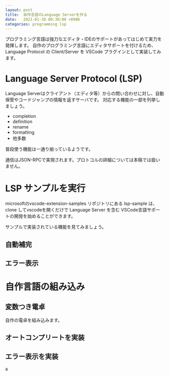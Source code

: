 ```yaml
---
layout: post
title:  自作言語のLanguage Serverを作る
date:   2021-01-30 00:30:00 +0900
categories: programming lsp
---
```


プログラミング言語は強力なエディタ・IDEのサポートがあってはじめて実力を発揮します。
自作のプログラミング言語にエディタサポートを付けるため、Language Protocol の Client/Server を VSCode プラグインとして実装してみます。

# Language Server Protocol (LSP)

Language Serverはクライアント（エディタ等）からの問い合わせに対し、自動保管やコードジャンプの情報を返すサーバです。
対応する機能の一部を列挙しましょう。

* completion
* definition
* rename
* formatting
* 他多数

普段使う機能は一通り揃っているようです。

通信はJSON-RPCで実現されます。プロトコルの詳細については本稿では扱いません。


# LSP サンプルを実行

microsoftのvscode-extension-samples リポジトリにある lsp-sample は、clone してvscodeを開くだけで Language Server を含む VSCode言語サポートの開発を始めることができます。

サンプルで実装されている機能を見てみましょう。

## 自動補完


## エラー表示


# 自作言語の組み込み

## 変数つき電卓

自作の電卓を組み込みます。

## オートコンプリートを実装

## エラー表示を実装

a